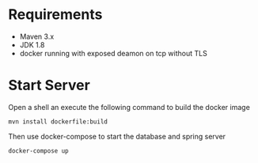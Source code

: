 
# Requirements

- Maven 3.x
- JDK 1.8
- docker running with exposed deamon on tcp without TLS

# Start Server

Open a shell an execute the following command to build the docker image

````shell
mvn install dockerfile:build
````

Then use docker-compose to start the database and spring server

````shell
docker-compose up
````